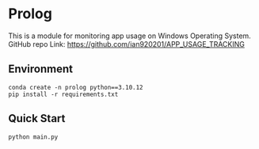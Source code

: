# Prolog
This is a module for monitoring app usage on Windows Operating System.  
GitHub repo Link: https://github.com/ian920201/APP_USAGE_TRACKING

## Environment
```
conda create -n prolog python==3.10.12
pip install -r requirements.txt
```

## Quick Start

```
python main.py
```

